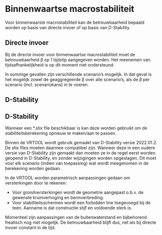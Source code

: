 # Binnenwaartse macrostabiliteit

Voor binnenwaarste macrostabiliteit kan de betrouwbaarheid bepaald worden op basis van directe invoer of op basis van D-Stability. 

## Directe invoer 
Bij de directe invoer voor binnenwaartse macrostabiliteit moet de betrouwbaarheid β op 1 tijdstip aangegeven worden. Het meenemen van tijdsafhankelijkheid is op dit moment niet ondersteund.

In sommige gevallen zijn verschillende scenario’s mogelijk. In dat geval is het mogelijk zowel de geaggregeerde β over alle scenario’s, als de β per scenario (incl. scenariokans) in te voeren.

## D-Stability
## D-Stability
Wanneer een *.stix file beschikbaar is kan deze worden gebruikt om de stabiliteitsberekening opnieuw te maken/aan te passen. 

Binnen de VRTOOL wordt gebruik gemaakt van D-Stability versie 2022.01.2. De stix files moeten daarmee compatibel zijn. Wanneer deze in een oudere versie van D-Stability zijn gemaakt dan moeten ze in de regel eerst worden geopend in D-Stability, en zonder wijzigingen worden opgeslagen. Dit moet voor elk scenario (indien van toepassing) wat wordt meegenomen in de berekening worden gedaan. 

In de VRTOOL worden parametrisch aanpassingen gedaan om versterkingen door te rekenen:
- Voor grondversterkingen wordt de geometrie aangepast o.b.v. de gewenste kruinverhoging en bermverbreding.
- Voor stabiliteitsschermen wordt een forbidden line toegevoegd bij de teen. Aanname is dat constructie stijf en voldoende sterk is.

Momenteel zijn aanpassingen van de buitenwaterstand en bijbehorend freatisch nog niet mogelijk. De betrouwbaarheid blijft dus, net als bij directe invoer constant in de tijd. 
